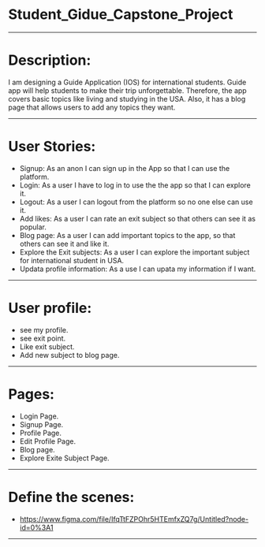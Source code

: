 # Student_Gidue_Capstone_Project

**************************************************************************************************************

 # Description:

I am designing a Guide Application (IOS) for international students. Guide app will help students to make their trip unforgettable. Therefore, the app covers basic topics like living and studying in the USA. Also, it has a blog page that allows users to add any topics they want. 

**************************************************************************************************************

 # User Stories:


- Signup: As an anon I can sign up in the App so that I can use the platform.
- Login: As a user I have to log in to use the the app so that I can explore it.
- Logout: As a user I can logout from the platform so no one else can use it.
- Add likes: As a user I can rate an exit subject so that others can see it as popular.
- Blog page: As a user I can add important topics to the app, so that others can see it and like it.
- Explore the Exit subjects: As a user I can explore the important subject for international student in USA.
- Updata profile information: As a use I can upata my information if I want.


**************************************************************************************************************
 
# User profile:

- see my profile.
- see exit point.
- Like exit subject.
- Add new subject to blog page.

**************************************************************************************************************

# Pages:

- Login Page.
- Signup Page.
- Profile Page.
- Edit Profile Page.
- Blog page.
- Explore Exite Subject Page.

**************************************************************************************************************

# Define the scenes:
- https://www.figma.com/file/IfqTtFZPOhr5HTEmfxZQ7g/Untitled?node-id=0%3A1

**************************************************************************************************************




